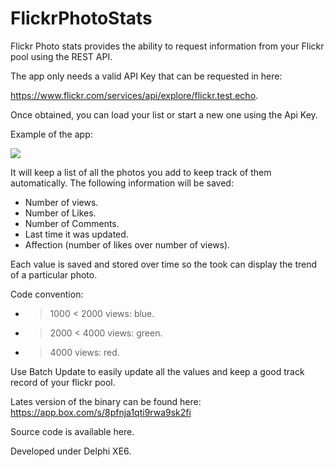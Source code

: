 FlickrPhotoStats
================

Flickr Photo stats provides the ability to request information from your Flickr pool using the REST API.

The app only needs a valid API Key that can be requested in here:

https://www.flickr.com/services/api/explore/flickr.test.echo.

Once obtained, you can load your list or start a new one using the Api Key.

Example of the app:

![](http://2.bp.blogspot.com/-P-8fTEFrcWs/U8wzBhreGDI/AAAAAAAAEd0/oCIMxqWguuk/s1600/v2.png)

It will keep a list of all the photos you add to keep track of them automatically.
The following information will be saved:
- Number of views.
- Number of Likes.
- Number of Comments.
- Last time it was updated.
- Affection (number of likes over number of views).

Each value is saved and stored over time so the took can display the trend of a particular photo.

Code convention:
- > 1000 < 2000 views: blue.
- > 2000 < 4000 views: green.
- > 4000 views: red.
 
Use Batch Update to easily update all the values and keep a good track record of your flickr pool.

Lates version of the binary can be found here:
https://app.box.com/s/8pfnja1qti9rwa9sk2fi

Source code is available here.

Developed under Delphi XE6.
